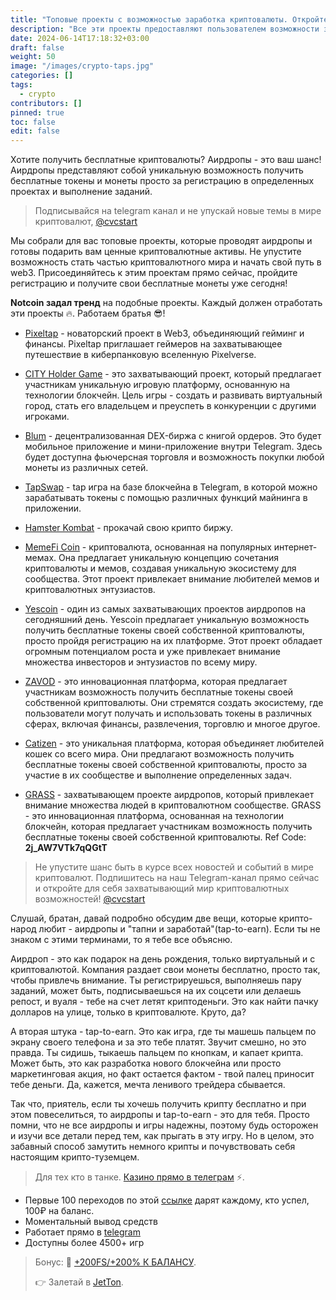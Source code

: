 ```yaml
---
title: "Топовые проекты с возможностью заработка криптовалюты. Откройте новую главу WEB3"
description: "Все эти проекты предоставляют пользователем возможности заработка в своих уникальных областях - торговле криптовалютами, игровом опыте, пиксельном искусстве, продаже цветов и участии в мематической экономике."
date: 2024-06-14T17:18:32+03:00
draft: false
weight: 50
image: "/images/crypto-taps.jpg"
categories: []
tags:
  - crypto
contributors: []
pinned: true
toc: false
edit: false
---
```


Хотите получить бесплатные криптовалюты? Аирдропы - это ваш шанс! Аирдропы представляют собой уникальную возможность получить бесплатные токены и монеты просто за регистрацию в определенных проектах и выполнение заданий.

> Подписывайся на telegram канал и не упускай новые темы в мире криптовалют, [@cvcstart](https://t.me/cvcstart)

Мы собрали для вас топовые проекты, которые проводят аирдропы и готовы подарить вам ценные криптовалютные активы. Не упустите возможность стать частью криптовалютного мира и начать свой путь в web3. Присоединяйтесь к этим проектам прямо сейчас, пройдите регистрацию и получите свои бесплатные монеты уже сегодня!

**Notcoin задал тренд** на подобные проекты. Каждый должен отработать эти проекты 🔥. Работаем братья 😎!

- [Pixeltap](https://t.me/pixelversexyzbot?start=131274622) - новаторский проект в Web3, объединяющий гейминг и финансы. Pixeltap приглашает геймеров на захватывающее путешествие в киберпанковую вселенную Pixelverse.

- [CITY Holder Game](https://t.me/cityholder?start=cretm) - это захватывающий проект, который предлагает участникам уникальную игровую платформу, основанную на технологии блокчейн. Цель игры - создать и развивать виртуальный город, стать его владельцем и преуспеть в конкуренции с другими игроками.

- [Blum](https://t.me/BlumCryptoBot/app?startapp=ref_BPYwzry9YB) - децентрализованная DEX-биржа с книгой ордеров. Это будет мобильное приложение и мини-приложение внутри Telegram. Здесь будет доступна фьючерсная торговля и возможность покупки любой монеты из различных сетей.

- [TapSwap](https://t.me/tapswap_mirror_1_bot?start=r_1312744622) - tap игра на базе блокчейна в Telegram, в которой можно зарабатывать токены с помощью различных функций майнинга в приложении.

- [Hamster Kombat](https://t.me/hamster_Kombat_bot/start?startapp=kentId131274622) - прокачай свою крипто биржу.

- [MemeFi Coin](https://t.me/memefi_coin_bot?start=r_fef188d769) - криптовалюта, основанная на популярных интернет-мемах. Она предлагает уникальную концепцию сочетания криптовалюты и мемов, создавая уникальную экосистему для сообщества. Этот проект привлекает внимание любителей мемов и криптовалютных энтузиастов.

- [Yescoin](https://t.me/YesCoin_ebot?start=131274622) - один из самых захватывающих проектов аирдропов на сегодняшний день. Yescoin предлагает уникальную возможность получить бесплатные токены своей собственной криптовалюты, просто пройдя регистрацию на их платформе. Этот проект обладает огромным потенциалом роста и уже привлекает внимание множества инвесторов и энтузиастов по всему миру.

- [ZAVOD](https://t.me/Marswallet_bot?start=ref_131274622) - это инновационная платформа, которая предлагает участникам возможность получить бесплатные токены своей собственной криптовалюты. Они стремятся создать экосистему, где пользователи могут получать и использовать токены в различных сферах, включая финансы, развлечения, торговлю и многое другое.

- [Catizen](https://t.me/catizenbot/gameapp?startapp=r_1312_19875192) - это уникальная платформа, которая объединяет любителей кошек со всего мира. Они предлагают возможность получить бесплатные токены своей собственной криптовалюты, просто за участие в их сообществе и выполнение определенных задач.

- [GRASS](https://app.getgrass.io/register/?referralCode=2j_AW7VTk7qQGtT) - захватывающем проекте аирдропов, который привлекает внимание множества людей в криптовалютном сообществе. GRASS - это инновационная платформа, основанная на технологии блокчейн, которая предлагает участникам возможность получить бесплатные токены своей собственной криптовалюты. Ref Code: **2j_AW7VTk7qQGtT**

<!-- - [JetTon]() предлагает участникам возможность играть в азартные игры с использованием криптовалюты. В качестве платформы для игры используется Telegram, что делает ее удобной и доступной для пользователей. -->

> Не упустите шанс быть в курсе всех новостей и событий в мире криптовалют. Подпишитесь на наш Telegram-канал прямо сейчас и откройте для себя захватывающий мир криптовалютных возможностей! [@cvcstart](https://t.me/cvcstart)

Слушай, братан, давай подробно обсудим две вещи, которые крипто-народ любит - аирдропы и "тапни и заработай"(tap-to-earn). Если ты не знаком с этими терминами, то я тебе все объясню.

Аирдроп - это как подарок на день рождения, только виртуальный и с криптовалютой. Компания раздает свои монеты бесплатно, просто так, чтобы привлечь внимание. Ты регистрируешься, выполняешь пару заданий, может быть, подписываешься на их соцсети или делаешь репост, и вуаля - тебе на счет летят криптоденьги. Это как найти пачку долларов на улице, только в криптовалюте. Круто, да?

А вторая штука - tap-to-earn. Это как игра, где ты машешь пальцем по экрану своего телефона и за это тебе платят. Звучит смешно, но это правда. Ты сидишь, тыкаешь пальцем по кнопкам, и капает крипта. Может быть, это как разработка нового блокчейна или просто маркетинговая акция, но факт остается фактом - твой палец приносит тебе деньги. Да, кажется, мечта ленивого трейдера сбывается.

Так что, приятель, если ты хочешь получить крипту бесплатно и при этом повеселиться, то аирдропы и tap-to-earn - это для тебя. Просто помни, что не все аирдропы и игры надежны, поэтому будь осторожен и изучи все детали перед тем, как прыгать в эту игру. Но в целом, это забавный способ замутить немного крипты и почувствовать себя настоящим крипто-туземцем.

> Для тех кто в танке. [Казино прямо в телеграм](https://jetton.buzz/?click=cc8DvqNj3vQ) ⚡️.

- Первые 100 переходов по этой [ссылке](https://jetton.buzz/?click=cc8DvqNj3vQ) дарят каждому, кто успел, 100₽ на баланс.
- Моментальный вывод средств
- Работает прямо в [telegram](https://t.me/jetton?start=cc8DvqNj3vQ)
- Доступны более 4500+ игр

> Бонус: 💎 [+200FS/+200% К БАЛАНСУ](https://jetton.buzz/?click=cc8DvqNj3vQ).
>
> 👉 Залетай в [JetTon](https://t.me/jetton?start=cc8DvqNj3vQ).
